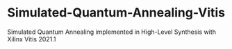 # Simulated-Quantum-Annealing-Vitis
Simulated Quantum Annealing implemented in High-Level Synthesis with Xilinx Vitis 2021.1
